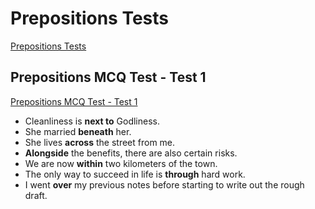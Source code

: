 # Prepositions Tests
[Prepositions Tests](https://www.englishtestsonline.com/english-vocabulary-tests/prepostions/)


## Prepositions MCQ Test - Test 1
[Prepositions MCQ Test - Test 1](https://www.englishtestsonline.com/prepositions-mcq-test-with-answers-online-exercise-quiz-1/)

* Cleanliness is **next to** Godliness.
* She married **beneath** her.
* She lives **across** the street from me.
* **Alongside** the benefits, there are also certain risks.
* We are now **within** two kilometers of the town.
* The only way to succeed in life is **through** hard work.  
* I went **over** my previous notes before starting to write out the rough draft.  
